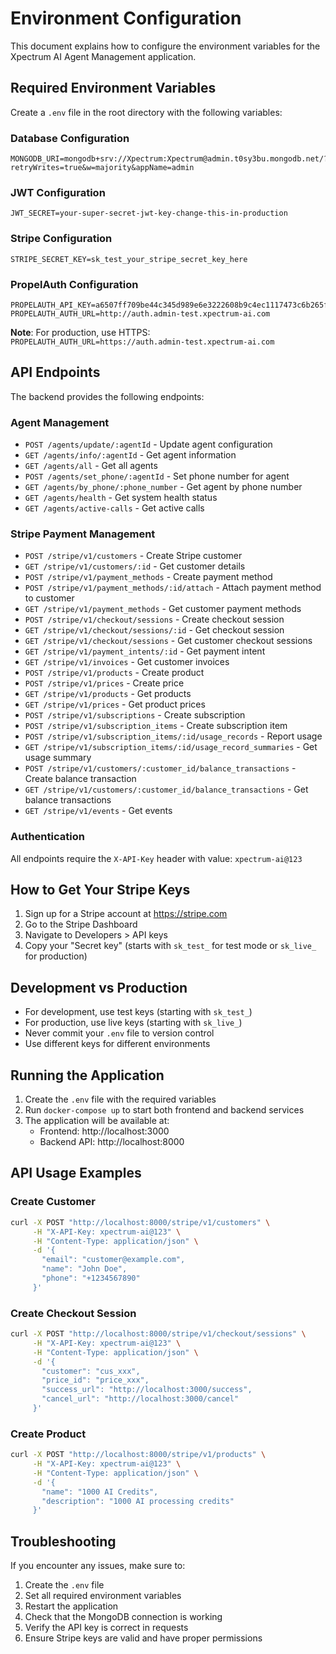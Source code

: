 # Environment Configuration

This document explains how to configure the environment variables for the Xpectrum AI Agent Management application.

## Required Environment Variables

Create a `.env` file in the root directory with the following variables:

### Database Configuration
```
MONGODB_URI=mongodb+srv://Xpectrum:Xpectrum@admin.t0sy3bu.mongodb.net/?retryWrites=true&w=majority&appName=admin
```

### JWT Configuration
```
JWT_SECRET=your-super-secret-jwt-key-change-this-in-production
```

### Stripe Configuration
```
STRIPE_SECRET_KEY=sk_test_your_stripe_secret_key_here
```

### PropelAuth Configuration
```
PROPELAUTH_API_KEY=a6507ff709be44c345d989e6e3222608b9c4ec1117473c6b265f98e29dcc6ce25bdb6fad9523abcbf96a379c5a8cf72d
PROPELAUTH_AUTH_URL=http://auth.admin-test.xpectrum-ai.com
```

**Note**: For production, use HTTPS: `PROPELAUTH_AUTH_URL=https://auth.admin-test.xpectrum-ai.com`

## API Endpoints

The backend provides the following endpoints:

### Agent Management
- `POST /agents/update/:agentId` - Update agent configuration
- `GET /agents/info/:agentId` - Get agent information
- `GET /agents/all` - Get all agents
- `POST /agents/set_phone/:agentId` - Set phone number for agent
- `GET /agents/by_phone/:phone_number` - Get agent by phone number
- `GET /agents/health` - Get system health status
- `GET /agents/active-calls` - Get active calls

### Stripe Payment Management
- `POST /stripe/v1/customers` - Create Stripe customer
- `GET /stripe/v1/customers/:id` - Get customer details
- `POST /stripe/v1/payment_methods` - Create payment method
- `POST /stripe/v1/payment_methods/:id/attach` - Attach payment method to customer
- `GET /stripe/v1/payment_methods` - Get customer payment methods
- `POST /stripe/v1/checkout/sessions` - Create checkout session
- `GET /stripe/v1/checkout/sessions/:id` - Get checkout session
- `GET /stripe/v1/checkout/sessions` - Get customer checkout sessions
- `GET /stripe/v1/payment_intents/:id` - Get payment intent
- `GET /stripe/v1/invoices` - Get customer invoices
- `POST /stripe/v1/products` - Create product
- `POST /stripe/v1/prices` - Create price
- `GET /stripe/v1/products` - Get products
- `GET /stripe/v1/prices` - Get product prices
- `POST /stripe/v1/subscriptions` - Create subscription
- `POST /stripe/v1/subscription_items` - Create subscription item
- `POST /stripe/v1/subscription_items/:id/usage_records` - Report usage
- `GET /stripe/v1/subscription_items/:id/usage_record_summaries` - Get usage summary
- `POST /stripe/v1/customers/:customer_id/balance_transactions` - Create balance transaction
- `GET /stripe/v1/customers/:customer_id/balance_transactions` - Get balance transactions
- `GET /stripe/v1/events` - Get events

### Authentication
All endpoints require the `X-API-Key` header with value: `xpectrum-ai@123`

## How to Get Your Stripe Keys

1. Sign up for a Stripe account at https://stripe.com
2. Go to the Stripe Dashboard
3. Navigate to Developers > API keys
4. Copy your "Secret key" (starts with `sk_test_` for test mode or `sk_live_` for production)

## Development vs Production

- For development, use test keys (starting with `sk_test_`)
- For production, use live keys (starting with `sk_live_`)
- Never commit your `.env` file to version control
- Use different keys for different environments

## Running the Application

1. Create the `.env` file with the required variables
2. Run `docker-compose up` to start both frontend and backend services
3. The application will be available at:
   - Frontend: http://localhost:3000
   - Backend API: http://localhost:8000

## API Usage Examples

### Create Customer
```bash
curl -X POST "http://localhost:8000/stripe/v1/customers" \
     -H "X-API-Key: xpectrum-ai@123" \
     -H "Content-Type: application/json" \
     -d '{
       "email": "customer@example.com",
       "name": "John Doe",
       "phone": "+1234567890"
     }'
```

### Create Checkout Session
```bash
curl -X POST "http://localhost:8000/stripe/v1/checkout/sessions" \
     -H "X-API-Key: xpectrum-ai@123" \
     -H "Content-Type: application/json" \
     -d '{
       "customer": "cus_xxx",
       "price_id": "price_xxx",
       "success_url": "http://localhost:3000/success",
       "cancel_url": "http://localhost:3000/cancel"
     }'
```

### Create Product
```bash
curl -X POST "http://localhost:8000/stripe/v1/products" \
     -H "X-API-Key: xpectrum-ai@123" \
     -H "Content-Type: application/json" \
     -d '{
       "name": "1000 AI Credits",
       "description": "1000 AI processing credits"
     }'
```

## Troubleshooting

If you encounter any issues, make sure to:

1. Create the `.env` file
2. Set all required environment variables
3. Restart the application
4. Check that the MongoDB connection is working
5. Verify the API key is correct in requests
6. Ensure Stripe keys are valid and have proper permissions 